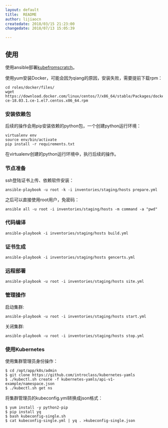 ```yaml
---
layout: default
title:  README
author: lijiaocn
createdate: 2018/03/15 21:23:00
changedate: 2018/07/13 15:05:39

---
```


## 使用

使用ansible部署[kubefromscratch](https://github.com/introclass/kubefromscratch)。

使用yum安装Docker，可能会因为qiang的原因，安装失败，需要提前下载rpm：

	cd roles/docker/files/
	wget https://download.docker.com/linux/centos/7/x86_64/stable/Packages/docker-ce-18.03.1.ce-1.el7.centos.x86_64.rpm

### 安装依赖包

后续的操作会用pip安装依赖的python包，一个创建python运行环境：

	virtualenv env
	source env/bin/activate
	pip install -r requirements.txt

在virtualenv创建的python运行环境中，执行后续的操作。

### 节点准备

ssh登陆证书上传、依赖软件安装：

	ansible-playbook -u root -k -i inventories/staging/hosts prepare.yml

之后可以直接使用root用户，免密码：

	ansible all -u root -i inventories/staging/hosts -m command -a "pwd"

### 代码编译

	ansible-playbook -i inventories/staging/hosts build.yml

### 证书生成

	ansible-playbook -i inventories/staging/hosts gencerts.yml

### 远程部署

	ansible-playbook -u root -i inventories/staging/hosts site.yml

### 管理操作

启动集群:

	ansible-playbook -u root -i inventories/staging/hosts start.yml

关闭集群:

	ansible-playbook -u root -i inventories/staging/hosts stop.yml

### 使用Kubernetes

使用集群管理员身份操作：

	$ cd /opt/app/k8s/admin
	$ git clone https://github.com/introclass/kubernetes-yamls
	$ ./kubectl.sh create -f kubernetes-yamls/api-v1-example/namespace.json
	$ ./kubectl.sh get ns

将集群管理员的kubeconfig.yml转换成json格式：

	$ yum install -y python2-pip
	$ pip install yq
	$ bash kubeconfig-single.sh
	$ cat kubeconfig-single.yml | yq . >kubeconfig-single.json
